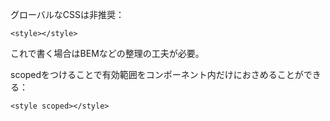 グローバルなCSSは非推奨：
```
<style></style>
```
これで書く場合はBEMなどの整理の工夫が必要。

scopedをつけることで有効範囲をコンポーネント内だけにおさめることができる：
```
<style scoped></style>
```